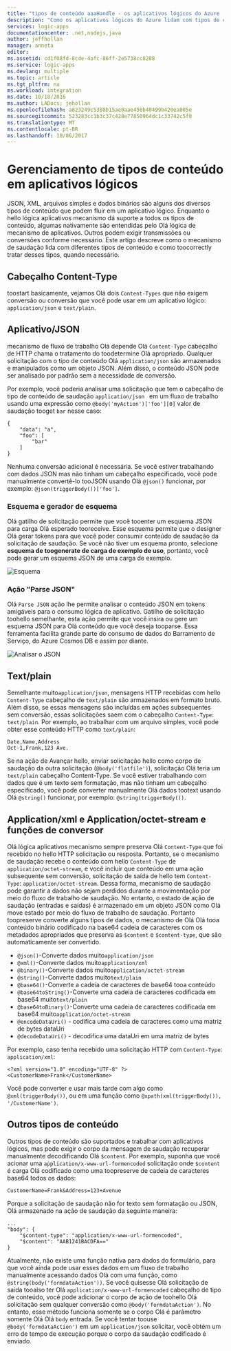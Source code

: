 ```yaml
---
title: "tipos de conteúdo aaaHandle - os aplicativos lógicos do Azure | Microsoft Docs"
description: "Como os aplicativos lógicos do Azure lidam com tipos de conteúdo em tempo de execução e de design"
services: logic-apps
documentationcenter: .net,nodejs,java
author: jeffhollan
manager: anneta
editor: 
ms.assetid: cd1f08fd-8cde-4afc-86ff-2e5738cc8288
ms.service: logic-apps
ms.devlang: multiple
ms.topic: article
ms.tgt_pltfrm: na
ms.workload: integration
ms.date: 10/18/2016
ms.author: LADocs; jehollan
ms.openlocfilehash: a823249c5388b15ae0aae450b40499b420ea005e
ms.sourcegitcommit: 523283cc1b3c37c428e77850964dc1c33742c5f0
ms.translationtype: MT
ms.contentlocale: pt-BR
ms.lasthandoff: 10/06/2017
---
```

# <a name="handle-content-types-in-logic-apps"></a>Gerenciamento de tipos de conteúdo em aplicativos lógicos

JSON, XML, arquivos simples e dados binários são alguns dos diversos tipos de conteúdo que podem fluir em um aplicativo lógico. Enquanto o hello lógica aplicativos mecanismo dá suporte a todos os tipos de conteúdo, algumas nativamente são entendidas pelo Olá lógica de mecanismo de aplicativos. Outros podem exigir transmissões ou conversões conforme necessário. Este artigo descreve como o mecanismo de saudação lida com diferentes tipos de conteúdo e como toocorrectly tratar desses tipos, quando necessário.

## <a name="content-type-header"></a>Cabeçalho Content-Type

toostart basicamente, vejamos Olá dois `Content-Types` que não exigem conversão ou conversão que você pode usar em um aplicativo lógico: `application/json` e `text/plain`.

## <a name="applicationjson"></a>Aplicativo/JSON

mecanismo de fluxo de trabalho Olá depende Olá `Content-Type` cabeçalho de HTTP chama o tratamento do toodetermine Olá apropriado. Qualquer solicitação com o tipo de conteúdo Olá `application/json` são armazenados e manipulados como um objeto JSON. Além disso, o conteúdo JSON pode ser analisado por padrão sem a necessidade de conversão. 

Por exemplo, você poderia analisar uma solicitação que tem o cabeçalho de tipo de conteúdo de saudação `application/json ` em um fluxo de trabalho usando uma expressão como `@body('myAction')['foo'][0]` valor de saudação tooget `bar` nesse caso:

```
{
    "data": "a",
    "foo": [
        "bar"
    ]
}
```

Nenhuma conversão adicional é necessária. Se você estiver trabalhando com dados JSON mas não tinham um cabeçalho especificado, você pode manualmente convertê-lo tooJSON usando Olá `@json()` funcionar, por exemplo: `@json(triggerBody())['foo']`.

### <a name="schema-and-schema-generator"></a>Esquema e gerador de esquema

Olá gatilho de solicitação permite que você tooenter um esquema JSON para carga Olá esperado tooreceive. Esse esquema permite que o designer Olá gerar tokens para que você poder consumir conteúdo de saudação da solicitação de saudação. Se você não tiver um esquema pronto, selecione **esquema de toogenerate de carga de exemplo de uso**, portanto, você pode gerar um esquema JSON de uma carga de exemplo.

![Esquema](./media/logic-apps-http-endpoint/manualtrigger.png)

### <a name="parse-json-action"></a>Ação "Parse JSON"

Olá `Parse JSON` ação lhe permite analisar o conteúdo JSON em tokens amigáveis para o consumo lógica de aplicativo. Gatilho de solicitação toohello semelhante, esta ação permite que você insira ou gere um esquema JSON para Olá conteúdo que você deseja tooparse. Essa ferramenta facilita grande parte do consumo de dados do Barramento de Serviço, do Azure Cosmos DB e assim por diante.

![Analisar o JSON](./media/logic-apps-content-type/ParseJSON.png)

## <a name="textplain"></a>Text/plain

Semelhante muito`application/json`, mensagens HTTP recebidas com hello `Content-Type` cabeçalho de `text/plain` são armazenados em formato bruto. Além disso, se essas mensagens são incluídas em ações subsequentes sem conversão, essas solicitações saem com o cabeçalho `Content-Type`: `text/plain`. Por exemplo, ao trabalhar com um arquivo simples, você pode obter esse conteúdo HTTP como `text/plain`:

```
Date,Name,Address
Oct-1,Frank,123 Ave.
```

Se na ação de Avançar hello, enviar solicitação hello como corpo de saudação da outra solicitação (`@body('flatfile')`), solicitação Olá teria um `text/plain` cabeçalho Content-Type. Se você estiver trabalhando com dados que é um texto sem formatação, mas não tinham um cabeçalho especificado, você pode converter manualmente Olá dados tootext usando Olá `@string()` funcionar, por exemplo: `@string(triggerBody())`.

## <a name="applicationxml-and-applicationoctet-stream-and-converter-functions"></a>Application/xml e Application/octet-stream e funções de conversor

Olá lógica aplicativos mecanismo sempre preserva Olá `Content-Type` que foi recebido no hello HTTP solicitação ou resposta. Portanto, se o mecanismo de saudação recebe o conteúdo com hello `Content-Type` de `application/octet-stream`, e você incluir que conteúdo em uma ação subsequente sem conversão, solicitação de saída de hello tem `Content-Type`: `application/octet-stream`. Dessa forma, mecanismo de saudação pode garantir a dados não sejam perdidos durante a movimentação por meio do fluxo de trabalho de saudação. No entanto, o estado de ação de saudação (entradas e saídas) é armazenado em um objeto JSON como Olá move estado por meio do fluxo de trabalho de saudação. Portanto toopreserve converte alguns tipos de dados, o mecanismo de Olá Olá tooa conteúdo binário codificado na base64 cadeia de caracteres com os metadados apropriados que preserva as `$content` e `$content-type`, que são automaticamente ser convertido. 

* `@json()`-Converte dados muito`application/json`
* `@xml()`-Converte dados muito`application/xml`
* `@binary()`-Converte dados muito`application/octet-stream`
* `@string()`-Converte dados muito`text/plain`
* `@base64()`-Converte a cadeia de caracteres de base64 tooa conteúdo
* `@base64toString()`-Converte uma cadeia de caracteres codificada em base64 muito`text/plain`
* `@base64toBinary()`-Converte uma cadeia de caracteres codificada em base64 muito`application/octet-stream`
* `@encodeDataUri()` - codifica uma cadeia de caracteres como uma matriz de bytes dataUri
* `@decodeDataUri()` - decodifica uma dataUri em uma matriz de bytes

Por exemplo, caso tenha recebido uma solicitação HTTP com `Content-Type`: `application/xml`:

```
<?xml version="1.0" encoding="UTF-8" ?>
<CustomerName>Frank</CustomerName>
```

Você pode converter e usar mais tarde com algo como `@xml(triggerBody())`, ou em uma função como `@xpath(xml(triggerBody()), '/CustomerName')`.

## <a name="other-content-types"></a>Outros tipos de conteúdo

Outros tipos de conteúdo são suportados e trabalhar com aplicativos lógicos, mas pode exigir o corpo da mensagem de saudação recuperar manualmente decodificando Olá `$content`. Por exemplo, suponha que você acionar uma `application/x-www-url-formencoded` solicitação onde `$content` é carga Olá codificado como uma toopreserve de cadeia de caracteres base64 todos os dados:

```
CustomerName=Frank&Address=123+Avenue
```

Porque a solicitação de saudação não for texto sem formatação ou JSON, Olá armazenado na ação de saudação da seguinte maneira:

```
...
"body": {
    "$content-type": "application/x-www-url-formencoded",
    "$content": "AAB1241BACDFA=="
}
```

Atualmente, não existe uma função nativa para dados do formulário, para que você ainda pode usar esses dados em um fluxo de trabalho manualmente acessando dados Olá com uma função, como `@string(body('formdataAction'))`. Se você quisesse Olá solicitação de saída tooalso ter Olá `application/x-www-url-formencoded` cabeçalho de tipo de conteúdo, você pode adicionar o corpo de ação de toohello Olá solicitação sem qualquer conversão como `@body('formdataAction')`. No entanto, esse método funciona somente se o corpo Olá é parâmetro somente Olá Olá `body` entrada. Se você tentar toouse `@body('formdataAction')` em um `application/json` solicitar, você obtém um erro de tempo de execução porque o corpo da saudação codificado é enviado.

